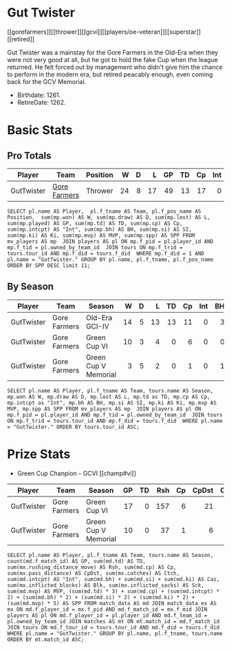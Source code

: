 # Gut Twister

[[gorefarmers]][[thrower]][[gcvi]][[players/oe-veteran]][[superstar]][[retired]]

Gut Twister was a mainstay for the Gore Farmers in the Old-Era when they were not very good at all, but he got to hold the fake Cup when the league returned. He felt forced out by management who didn't give him the chance to perform in the modern era, but retired peacably enough, even coming back for the GCV Memorial.

* Birthdate: 1261.
* RetireDate: 1262.

# Basic Stats

## Pro Totals

| Player           | Team        | Position      | W | D | L | GP | TD | Cp | Int | BH | SI | Ki | MVP | SPP |
|------------------|-------------|---------------|--:|--:|--:|---:|---:|---:|----:|---:|---:|---:|----:|----:|
| GutTwister | [Gore Farmers](../teams/gorefarmers) | Thrower  |   24 |    8 |   17 |   49 |    13 |    17 |    0 |    3 |    0 |    0 |    4 |   82 |

```
SELECT pl.name AS Player,  pl.f_tname AS Team, pl.f_pos_name AS Position,  sum(mp.won) AS W, sum(mp.draw) AS D, sum(mp.lost) AS L, sum(mp.played) AS GP, sum(mp.td) AS TD, sum(mp.cp) AS Cp, sum(mp.intcpt) AS "Int", sum(mp.bh) AS BH, sum(mp.si) AS SI, sum(mp.ki) AS Ki, sum(mp.mvp) AS MVP, sum(mp.spp) AS SPP FROM mv_players AS mp  JOIN players AS pl ON mp.f_pid = pl.player_id AND mp.f_tid = pl.owned_by_team_id  JOIN tours ON mp.f_trid = tours.tour_id AND mp.f_did = tours.f_did  WHERE mp.f_did = 1 AND pl.name = "GutTwister." GROUP BY pl.name, pl.f_tname, pl.f_pos_name ORDER BY SPP DESC limit 11;
```

## By Season

| Player | Team         | Season          | W | D | L | TD | Cp | Int | BH | SI | Ki | MVP | SPP |
|--------|--------------|-----------------|--:|--:|--:|---:|---:|----:|---:|---:|---:|----:|----:|
| GutTwister | Gore Farmers | Old-Era GCI-IV          |   14 |    5 |    13 |   13 |   11 |    0 |    3 |    0 |    0 |    4 |    76 |
| GutTwister | Gore Farmers | Green Cup VI         |   10 |    3 |    4 |    0 |    6 |    0 |    0 |    0 |    0 |    0 |    6 |
| GutTwister | Gore Farmers | Green Cup V Memorial |    3 |    5 |    2 |    0 |    1 |    0 |    1 |    0 |    0 |    0 |    3 |


```
SELECT pl.name AS Player, pl.f_tname AS Team, tours.name AS Season, mp.won AS W, mp.draw AS D, mp.lost AS L, mp.td as TD, mp.cp AS Cp, mp.intcpt as "Int", mp.bh AS BH, mp.si AS SI, mp.ki AS Ki, mp.mvp AS MVP, mp.spp AS SPP FROM mv_players AS mp  JOIN players AS pl ON mp.f_pid = pl.player_id AND mp.f_tid = pl.owned_by_team_id  JOIN tours ON mp.f_trid = tours.tour_id AND mp.f_did = tours.f_did  WHERE pl.name = "GutTwister." ORDER BY tours.tour_id ASC;
```

# Prize Stats

* Green Cup Chanpion - GCVI [[champ#vi]]

| Player | Team         | Season          | GP | TD | Rsh | Cp | CpDst | Ctch | Int | Cas | Blk | Sck | MVP | SPP |
|--------|--------------|-----------------|---:|---:|----:|---:|------:|-----:|----:|----:|----:|----:|----:|----:|
| GutTwister | Gore Farmers | Green Cup VI         | 17 |    0 |  157 |    6 |    21 |   16 |    0 |    0 |   18 |    0 |    0 |    6 |
| GutTwister | Gore Farmers | Green Cup V Memorial | 10 |    0 |   37 |    1 |     6 |    4 |    0 |    1 |   10 |    0 |    0 |    3 |


```
SELECT pl.name AS Player, pl.f_tname AS Team, tours.name AS Season, count(md.f_match_id) AS GP, sum(md.td) AS TD, sum(mx.rushing_distance_move) AS Rsh, sum(md.cp) AS Cp, sum(mx.pass_distance) AS CpDst, sum(mx.catches) AS Ctch, sum(md.intcpt) AS "Int", sum(md.bh) + sum(md.si) + sum(md.ki) AS Cas, sum(mx.inflicted_blocks) AS Blk, sum(mx.inflicted_sacks) AS Sck, sum(md.mvp) AS MVP, (sum(md.td) * 3) + sum(md.cp) + (sum(md.intcpt) * 2) + (sum(md.bh) * 2) + (sum(md.si) * 2) + (sum(md.ki) * 2) + (sum(md.mvp) * 5) AS SPP FROM match_data AS md JOIN match_data_es AS mx ON md.f_player_id = mx.f_pid AND md.f_match_id = mx.f_mid JOIN players AS pl ON md.f_player_id = pl.player_id AND md.f_team_id = pl.owned_by_team_id JOIN matches AS mt ON mt.match_id = md.f_match_id JOIN tours ON md.f_tour_id = tours.tour_id AND md.f_did = tours.f_did WHERE pl.name = "GutTwister." GROUP BY pl.name, pl.f_tname, tours.name ORDER BY mt.match_id ASC;
```

